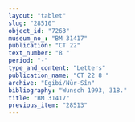 ```yaml
---
layout: "tablet"
slug: "28510"
object_id: "7263"
museum_no_: "BM 31417"
publication: "CT 22"
text_number: "8 "
period: "-"
type_and_content: "Letters"
publication_name: "CT 22 8 "
archive: "Egibi/Nūr-Sîn"
bibliography: "Wunsch 1993, 318."
title: "BM 31417"
previous_item: "28513"
---
```

